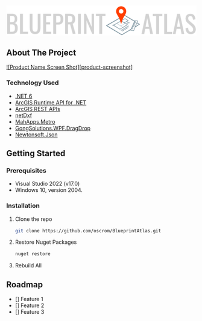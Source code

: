 
<!-- PROJECT LOGO -->
<br />
<div align="center">
  <a href="https://github.com/oscrom/BlueprintAtlas/">
    <img src="https://github.com/oscrom/BlueprintAtlas/blob/main/BlueprintAtlas/Assets/logo.png" alt="Logo" >
  </a>

</div>


<!-- ABOUT THE PROJECT -->
## About The Project

[![Product Name Screen Shot][product-screenshot]](https://example.com)


### Technology Used

* [.NET 6](https://docs.microsoft.com/en-us/dotnet/core/whats-new/dotnet-6)
* [ArcGIS Runtime API for .NET](https://developers.arcgis.com/net/)
* [ArcGIS REST APIs](https://developers.arcgis.com/rest/)
* [netDxf](https://github.com/haplokuon/netDxf)
* [MahApps.Metro](https://github.com/MahApps/MahApps.Metro/)
* [GongSolutions.WPF.DragDrop](https://github.com/punker76/gong-wpf-dragdrop)
* [Newtonsoft.Json](https://www.newtonsoft.com/)

<!-- GETTING STARTED -->
## Getting Started

### Prerequisites

* Visual Studio 2022 (v17.0)
* Windows 10, version 2004.

### Installation

1. Clone the repo
   ```sh
   git clone https://github.com/oscrom/BlueprintAtlas.git
   ```
2. Restore Nuget Packages
   ```sh
   nuget restore
   ```
3. Rebuild All

## Roadmap

- [] Feature 1
- [] Feature 2
- [] Feature 3
